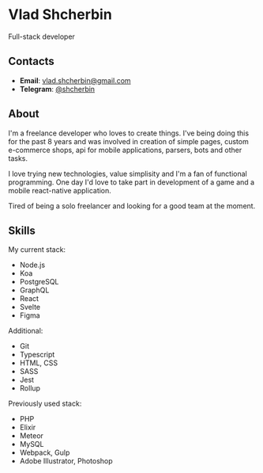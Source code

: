 # Vlad Shcherbin

Full-stack developer

## Contacts

- **Email**: vlad.shcherbin@gmail.com
- **Telegram**: [@shcherbin](https://t.me/shcherbin)

## About

I'm a freelance developer who loves to create things. I've being doing this for the past 8 years and was involved in creation of simple pages, custom e-commerce shops, api for mobile applications, parsers, bots and other tasks.

I love trying new technologies, value simplisity and I'm a fan of functional programming. One day I'd love to take part in development of a game and a mobile react-native application.

Tired of being a solo freelancer and looking for a good team at the moment.

## Skills

My current stack:

- Node.js
- Koa
- PostgreSQL
- GraphQL
- React
- Svelte
- Figma

Additional:

- Git
- Typescript
- HTML, CSS
- SASS
- Jest
- Rollup

Previously used stack:

- PHP
- Elixir
- Meteor
- MySQL
- Webpack, Gulp
- Adobe Illustrator, Photoshop
